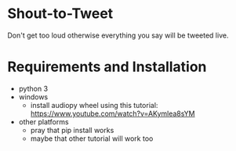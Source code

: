 # Shout-to-Tweet
Don't get too loud otherwise everything you say will be tweeted live.

# Requirements and Installation
- python 3
- windows
  - install audiopy wheel using this tutorial: https://www.youtube.com/watch?v=AKymlea8sYM
- other platforms
  - pray that pip install works
  - maybe that other tutorial will work too
